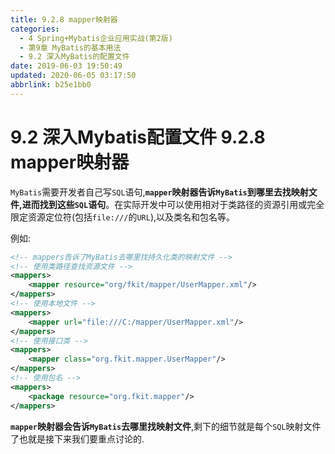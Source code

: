 ```yaml
---
title: 9.2.8 mapper映射器
categories: 
  - 4 Spring+Mybatis企业应用实战(第2版)
  - 第9章 MyBatis的基本用法
  - 9.2 深入MyBatis的配置文件
date: 2019-06-03 19:50:49
updated: 2020-06-05 03:17:50
abbrlink: b25e1bb0
---
```

# 9.2 深入Mybatis配置文件  9.2.8 mapper映射器
`MyBatis`需要开发者自己写`SQL`语句,**`mapper`映射器告诉`MyBatis`到哪里去找映射文件,进而找到这些`SQL`语句**。在实际开发中可以使用相对于类路径的资源引用或完全限定资源定位符(包括`file:///`的`URL`),以及类名和包名等。

例如:
```xml
<!-- mappers告诉了MyBatis去哪里找持久化类的映射文件 -->
<!-- 使用类路径查找资源文件 -->
<mappers>
    <mapper resource="org/fkit/mapper/UserMapper.xml"/>
</mappers>
<!-- 使用本地文件 -->
<mappers>
    <mapper url="file:///C:/mapper/UserMapper.xml"/>
</mappers>
<!-- 使用接口类 -->
<mappers>
    <mapper class="org.fkit.mapper.UserMapper"/>
</mappers>
<!-- 使用包名 -->
<mappers>
    <package resource="org.fkit.mapper"/>
</mappers>
```
**`mapper`映射器会告诉`MyBatis`去哪里找映射文件**,剩下的细节就是每个`SQL`映射文件了也就是接下来我们要重点讨论的.